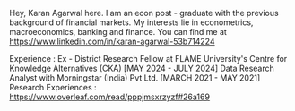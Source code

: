 Hey, 
Karan Agarwal here. 
I am an econ post - graduate with the previous background of financial markets.
My interests lie in econometrics, macroeconomics, banking and finance.
You can find me at https://www.linkedin.com/in/karan-agarwal-53b714224

Experience : Ex - District Research Fellow at FLAME University's Centre for Knowledge Alternatives (CKA) [MAY 2024 - JULY 2024]
             Data Research Analyst with Morningstar (India) Pvt Ltd. [MARCH 2021 - MAY 2021] 
Research Experiences : https://www.overleaf.com/read/pppjmsxrzyzf#26a169
